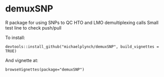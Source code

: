 # demuxSNP
R package for using SNPs to QC HTO and LMO demultiplexing calls
Small test line to check push/pull


To install:

```
devtools::install_github("michaelplynch/demuxSNP", build_vignettes = TRUE)
```

And vignette at:

```
browseVignettes(package="demuxSNP")
```
